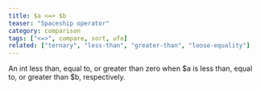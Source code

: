 ```yaml
---
title: $a <=> $b
teaser: "Spaceship operator"
category: comparison
tags: ["<=>", compare, sort, ufo]
related: ["ternary", "less-than", "greater-than", "loose-equality"]
---
```


An int less than, equal to, or greater than zero when $a is less than, equal to, or greater than $b, respectively.

```php
```
